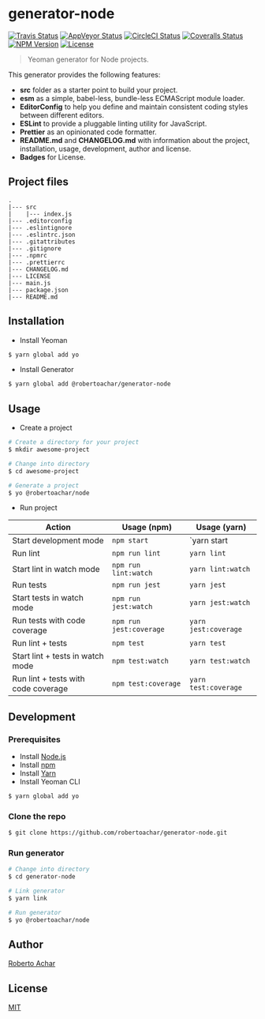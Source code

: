 # generator-node

[![Travis Status][travis-badge]][travis-url]
[![AppVeyor Status][appveyor-badge]][appveyor-url]
[![CircleCI Status][circleci-badge]][circleci-url]
[![Coveralls Status][coveralls-badge]][coveralls-url]
[![NPM Version][npm-badge]][npm-url]
[![License][license-badge]][license-url]

> Yeoman generator for Node projects.

This generator provides the following features:

- **src** folder as a starter point to build your project.
- **esm** as a simple, babel-less, bundle-less ECMAScript module loader.
- **EditorConfig** to help you define and maintain consistent coding styles between different editors.
- **ESLint** to provide a pluggable linting utility for JavaScript.
- **Prettier** as an opinionated code formatter.
- **README.md** and **CHANGELOG.md** with information about the project, installation, usage, development, author and license.
- **Badges** for License.

## Project files

```text
.
|--- src
|    |--- index.js
|--- .editorconfig
|--- .eslintignore
|--- .eslintrc.json
|--- .gitattributes
|--- .gitignore
|--- .npmrc
|--- .prettierrc
|--- CHANGELOG.md
|--- LICENSE
|--- main.js
|--- package.json
|--- README.md
```

## Installation

- Install Yeoman

```bash
$ yarn global add yo
```

- Install Generator

```bash
$ yarn global add @robertoachar/generator-node
```

## Usage

- Create a project

```bash
# Create a directory for your project
$ mkdir awesome-project

# Change into directory
$ cd awesome-project

# Generate a project
$ yo @robertoachar/node
```

- Run project

| Action                              | Usage (npm)             | Usage (yarn)         |
| ----------------------------------- | ----------------------- | -------------------- |
| Start development mode              | `npm start`             | `yarn start          |
| Run lint                            | `npm run lint`          | `yarn lint`          |
| Start lint in watch mode            | `npm run lint:watch`    | `yarn lint:watch`    |
| Run tests                           | `npm run jest`          | `yarn jest`          |
| Start tests in watch mode           | `npm run jest:watch`    | `yarn jest:watch`    |
| Run tests with code coverage        | `npm run jest:coverage` | `yarn jest:coverage` |
| Run lint + tests                    | `npm test`              | `yarn test`          |
| Start lint + tests in watch mode    | `npm test:watch`        | `yarn test:watch`    |
| Run lint + tests with code coverage | `npm test:coverage`     | `yarn test:coverage` |

## Development

### Prerequisites

- Install [Node.js](https://nodejs.org)
- Install [npm](https://www.npmjs.com/)
- Install [Yarn](https://yarnpkg.com/)
- Install Yeoman CLI

```bash
$ yarn global add yo
```

### Clone the repo

```bash
$ git clone https://github.com/robertoachar/generator-node.git
```

### Run generator

```bash
# Change into directory
$ cd generator-node

# Link generator
$ yarn link

# Run generator
$ yo @robertoachar/node
```

## Author

[Roberto Achar](https://twitter.com/robertoachar)

## License

[MIT](https://github.com/robertoachar/generator-node/blob/master/LICENSE)

[travis-badge]: https://travis-ci.org/robertoachar/generator-node.svg?branch=master
[travis-url]: https://travis-ci.org/robertoachar/generator-node
[appveyor-badge]: https://ci.appveyor.com/api/projects/status/github/robertoachar/generator-node?branch=master&svg=true
[appveyor-url]: https://ci.appveyor.com/project/robertoachar/generator-node
[circleci-badge]: https://circleci.com/gh/robertoachar/generator-node/tree/master.svg?style=shield
[circleci-url]: https://circleci.com/gh/robertoachar/generator-node
[coveralls-badge]: https://coveralls.io/repos/github/robertoachar/generator-node/badge.svg?branch=master
[coveralls-url]: https://coveralls.io/github/robertoachar/generator-node?branch=master
[npm-badge]: https://img.shields.io/npm/v/@robertoachar/generator-node.svg
[npm-url]: https://www.npmjs.com/package/@robertoachar/generator-node
[license-badge]: https://img.shields.io/github/license/robertoachar/generator-node.svg
[license-url]: https://opensource.org/licenses/MIT
